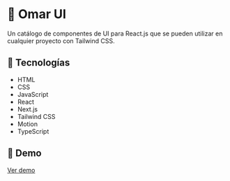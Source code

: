 # 📌 Omar UI

Un catálogo de componentes de UI para React.js que se pueden utilizar en cualquier proyecto con Tailwind CSS.

## 📝 Tecnologías
- HTML
- CSS
- JavaScript
- React
- Next.js
- Tailwind CSS
- Motion
- TypeScript

## 🔗 Demo  
[Ver demo](https://omar-ui.vercel.app/)
